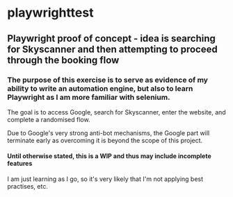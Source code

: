 # playwrighttest

## Playwright proof of concept - idea is searching for Skyscanner and then attempting to proceed through the booking flow

### The purpose of this exercise is to serve as evidence of my ability to write an automation engine, but also to learn Playwright as I am more familiar with selenium.

The goal is to access Google, search for Skyscanner, enter the website, and complete a randomised flow.

Due to Google's very strong anti-bot mechanisms, the Google part will terminate early as overcoming it is beyond the scope of this project.

#### Until otherwise stated, this is a WIP and thus may include incomplete features

I am just learning as I go, so it's very likely that I'm not applying best practises, etc.

